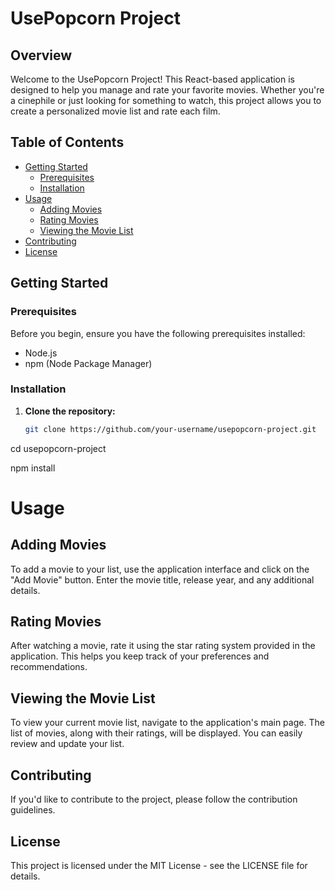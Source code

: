 # UsePopcorn Project

## Overview

Welcome to the UsePopcorn Project! This React-based application is designed to help you manage and rate your favorite movies. Whether you're a cinephile or just looking for something to watch, this project allows you to create a personalized movie list and rate each film.

## Table of Contents

- [Getting Started](#getting-started)
  - [Prerequisites](#prerequisites)
  - [Installation](#installation)
- [Usage](#usage)
  - [Adding Movies](#adding-movies)
  - [Rating Movies](#rating-movies)
  - [Viewing the Movie List](#viewing-the-movie-list)
- [Contributing](#contributing)
- [License](#license)

## Getting Started

### Prerequisites

Before you begin, ensure you have the following prerequisites installed:

- Node.js
- npm (Node Package Manager)

### Installation

1. **Clone the repository:**

   ```bash
   git clone https://github.com/your-username/usepopcorn-project.git
   ```

cd usepopcorn-project

npm install

# Usage

## Adding Movies

To add a movie to your list, use the application interface and click on the "Add Movie" button. Enter the movie title, release year, and any additional details.

## Rating Movies

After watching a movie, rate it using the star rating system provided in the application. This helps you keep track of your preferences and recommendations.

## Viewing the Movie List

To view your current movie list, navigate to the application's main page. The list of movies, along with their ratings, will be displayed. You can easily review and update your list.

## Contributing

If you'd like to contribute to the project, please follow the contribution guidelines.

## License

This project is licensed under the MIT License - see the LICENSE file for details.
